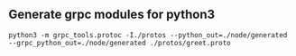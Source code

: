 ## Generate grpc modules for python3

```python3 -m grpc_tools.protoc -I./protos --python_out=./node/generated --grpc_python_out=./node/generated ./protos/greet.proto```